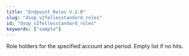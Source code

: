 ```yaml
---
title: "Endpoint Roles V.2.0"
slug: "dsop_v2fellesstandard_roles"
id: "dsop_v2fellesstandard_roles"
keywords: ["sample"]
---
```


Role holders for the specified account and period. Empty list if no hits.

